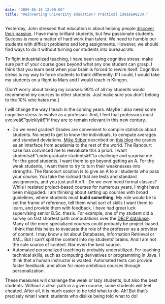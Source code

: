 ```yaml
---
date: "2009-05-18 12:00:00"
title: "Reinventing university education? Practical ideas&#8230;"
---
```




Yesterday, John stressed that education is about helping people [discover their passion](http://www.johndcook.com/blog/2009/05/17/dont-standardize-education-personalize-it/). I have many brilliant students, but few passionate students.
Success is more a matter of hard work than talent.  We need to humble our students with difficult problems and long assignments. However, we should find ways to do it without turning our students into bureaucrats.

To fight industrialized teaching, I have been using cognitive stress: make sure part of your course goes beyond what any one student can grasp. I think that you learn best when your brain is forced to rewire itself. Cognitive stress is my way to force students to think differently. If I could, I would take my students on a flight to Mars and I would teach in Klingon.

(Don&rsquo;t worry about taking my courses: 90% of all my students would recommend my courses to other students. Just make sure you don&rsquo;t belong to the 10% who hates me.)

I will change the way I teach in the coming years. Maybe I also need some cognitive stress to evolve as a professor. And, I feel that professors must evolveâ€”quicklyâ€”if they are to remain relevant in this new century.

- Do we need grades? Grades are convenient to compile statistics about students. No need to get to know the individuals, to compute averages and standard deviations. <a class="url" rel="external nofollow" href="https://expert-opinion.blogspot.com/">Mike Stiber</a> described on [this blog](http://www.daniel-lemire.com/blog/archives/2009/01/13/must-a-professor-grade-his-students/#comments) the grades as an interface from academia to the rest of the world. The Rancourt case has convinced me to reevaluate this a priori. I want studentsâ€”undergraduate studentsâ€”to challenge and surprise me. For the good students, I want them to go beyond getting an A. For the weak students, I want them to try to turn their weaknesses into strengths. The Rancourt solution is to give an A to all students who pass your course. You take the railroad that are tests and standard assignments, and you just pull it off.- Do we even need formal classes? While I resisted project-based courses for numerous years, I might have been misguided. I am thinking about setting up courses with broad guidelines, where students must __build something__. My role would be to set the frame of reference, tell them what sort of skills I want them to learn, and provide them with feedback. I have had great luck supervising senior B.Sc. thesis. For example, one of my student did a survey on fast shortest path computations over the [DBLP database](http://www.informatik.uni-trier.de/~ley/db/). Many of the more specialized courses could probably be project-based. I think that this helps to evacuate the role of the professor as a provider of content. I may know a lot about Databases, Information Retrieval or XML. But I can&rsquo;t spill the content into my students&rsquo; brains. And I am not the sole source of content. Nor even the best source.
- Automated personalized teaching is probably underutilized. For teaching technical skills, such as computing derivatives or programming in Java, I think that a human instructor is wasted. Automated tests can provide faster feedback, and allow for more ambitious courses through personalization.


These measures will challenge the weak or lazy students, but also the best students. Without a clear path in a given course, some students will feel cheated. After all, it is much easier to be told what to do. Ah! But that&rsquo;s precisely what I want: students who dislike being told what to do!

